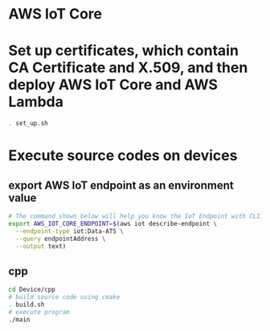 # AWS IoT Core

# Set up certificates, which contain CA Certificate and X.509, and then deploy AWS IoT Core and AWS Lambda

```sh
. set_up.sh
```

# Execute source codes on devices

## export AWS IoT endpoint as an environment value

```sh
# The command shown below will help you know the IoT Endpoint with CLI.
export AWS_IOT_CORE_ENDPOINT=$(aws iot describe-endpoint \
  --endpoint-type iot:Data-ATS \
  --query endpointAddress \
  --output text)
```

## cpp

```sh
cd Device/cpp
# build source code using cmake
. build.sh
# execute program
./main
```
